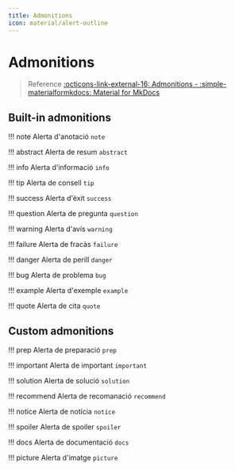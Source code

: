 ```yaml
---
title: Admonitions
icon: material/alert-outline
---
```

# Admonitions
> Reference [:octicons-link-external-16: Admonitions - :simple-materialformkdocs: Material for MkDocs](https://squidfunk.github.io/mkdocs-material/reference/admonitions/)

## Built-in admonitions
!!! note
    Alerta d'anotació `note`

!!! abstract
    Alerta de resum `abstract`

!!! info
    Alerta d'informació `info`

!!! tip
    Alerta de consell `tip`

!!! success
    Alerta d'èxit `success`

!!! question
    Alerta de pregunta `question`

!!! warning
    Alerta d'avís `warning`

!!! failure
    Alerta de fracàs `failure`

!!! danger
    Alerta de perill `danger`

!!! bug
    Alerta de problema `bug`

!!! example
    Alerta d'exemple `example`

!!! quote
    Alerta de cita `quote`


## Custom admonitions
!!! prep
    Alerta de preparació `prep`

!!! important
    Alerta de important `important`

!!! solution
    Alerta de solució `solution`

!!! recommend
    Alerta de recomanació `recommend`

!!! notice
    Alerta de notícia `notice`

!!! spoiler
    Alerta de spoiler `spoiler`

!!! docs
    Alerta de documentació `docs`

!!! picture
    Alerta d'imatge `picture`

